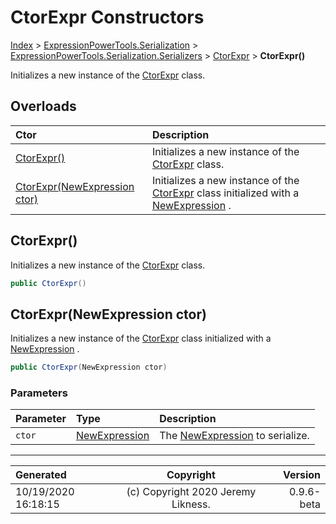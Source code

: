 ﻿# CtorExpr Constructors

[Index](../index.md) > [ExpressionPowerTools.Serialization](ExpressionPowerTools.Serialization.a.md) > [ExpressionPowerTools.Serialization.Serializers](ExpressionPowerTools.Serialization.Serializers.n.md) > [CtorExpr](ExpressionPowerTools.Serialization.Serializers.CtorExpr.cs.md) > **CtorExpr()**

Initializes a new instance of the [CtorExpr](ExpressionPowerTools.Serialization.Serializers.CtorExpr.cs.md) class.

## Overloads

| Ctor | Description |
| :-- | :-- |
| [CtorExpr()](#ctorexpr) | Initializes a new instance of the [CtorExpr](ExpressionPowerTools.Serialization.Serializers.CtorExpr.cs.md) class. |
| [CtorExpr(NewExpression ctor)](#ctorexprnewexpression-ctor) | Initializes a new instance of the [CtorExpr](ExpressionPowerTools.Serialization.Serializers.CtorExpr.cs.md) class            initialized with a [NewExpression](https://docs.microsoft.com/dotnet/api/system.linq.expressions.newexpression) . |

## CtorExpr()

Initializes a new instance of the [CtorExpr](ExpressionPowerTools.Serialization.Serializers.CtorExpr.cs.md) class.

```csharp
public CtorExpr()
```



## CtorExpr(NewExpression ctor)

Initializes a new instance of the [CtorExpr](ExpressionPowerTools.Serialization.Serializers.CtorExpr.cs.md) class
            initialized with a [NewExpression](https://docs.microsoft.com/dotnet/api/system.linq.expressions.newexpression) .

```csharp
public CtorExpr(NewExpression ctor)
```

### Parameters

| Parameter | Type | Description |
| :-- | :-- | :-- |
| `ctor` | [NewExpression](https://docs.microsoft.com/dotnet/api/system.linq.expressions.newexpression) | The [NewExpression](https://docs.microsoft.com/dotnet/api/system.linq.expressions.newexpression) to            serialize. |



---

| Generated | Copyright | Version |
| :-- | :-: | --: |
| 10/19/2020 16:18:15 | (c) Copyright 2020 Jeremy Likness. | 0.9.6-beta |
